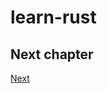 # learn-rust

## Next chapter

[Next](https://doc.rust-lang.org/book/ch03-00-common-programming-concepts.html)